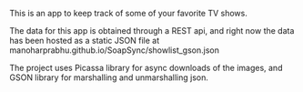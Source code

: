 This is an app to keep track of some of your favorite TV shows.

The data for this app is obtained through a REST api, and right now the data has been hosted as a static JSON file at manoharprabhu.github.io/SoapSync/showlist_gson.json

The project uses Picassa library for async downloads of the images, and GSON library for marshalling and unmarshalling json.
